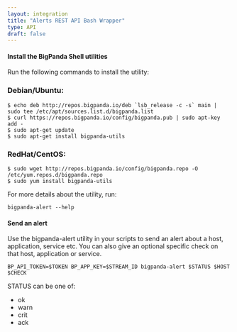 ```yaml
---
layout: integration 
title: "Alerts REST API Bash Wrapper"
type: API
draft: false
---
```


#### Install the BigPanda Shell utilities
Run the following commands to install the utility:

### Debian/Ubuntu:

    $ echo deb http://repos.bigpanda.io/deb `lsb_release -c -s` main | sudo tee /etc/apt/sources.list.d/bigpanda.list
    $ curl https://repos.bigpanda.io/config/bigpanda.pub | sudo apt-key add -
    $ sudo apt-get update
    $ sudo apt-get install bigpanda-utils

### RedHat/CentOS:

    $ sudo wget http://repos.bigpanda.io/config/bigpanda.repo -O /etc/yum.repos.d/bigpanda.repo
    $ sudo yum install bigpanda-utils


For more details about the utility, run:
    
    bigpanda-alert --help

<!-- section-separator -->

#### Send an alert
Use the bigpanda-alert utility in your scripts to send an alert about a host, application, service etc. You can also give an optional specific check on that host, application or service.

    BP_API_TOKEN=$TOKEN BP_APP_KEY=$STREAM_ID bigpanda-alert $STATUS $HOST $CHECK

STATUS can be one of:

- ok
- warn
- crit
- ack
